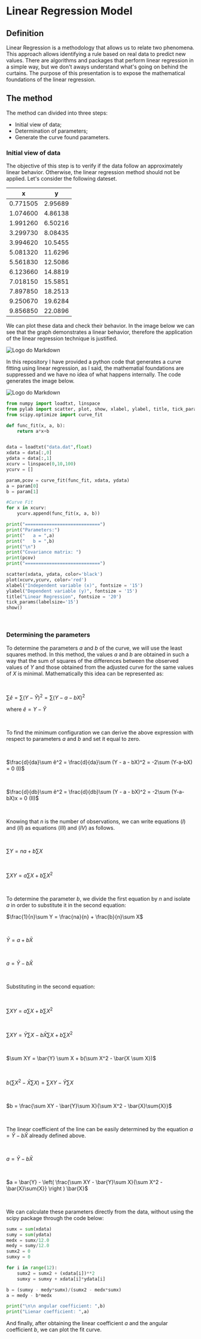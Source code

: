 # Linear Regression Model

## Definition

Linear Regression is a methodology that allows us to relate two phenomena. This approach allows identifying a rule based on real data to predict new values. There are algorithms and packages that perform linear regression in a simple way, but we don't aways understand what's going on behind the curtains. The purpose of this presentation is to expose the mathematical foundations of the linear regression.

## The method

The method can divided into three steps:

* Initial view of data;
* Determination of parameters;
* Generate the curve found parameters.

### Initial view of data

The objective of this step is to verify if the data follow an approximately linear behavior. Otherwise, the linear regression method should not be applied. Let's consider the following dateset.

| x | y | 
|--- |--- |
| 0.771505 | 2.95689 | 
| 1.074600 | 4.86138 | 
| 1.991260 | 6.50216 |
| 3.299730 | 8.08435 |              
| 3.994620 | 10.5455 | 
| 5.081320 | 11.6296 |
| 5.561830 | 12.5086 |
| 6.123660 | 14.8819 | 
| 7.018150 | 15.5851 |
| 7.897850 | 18.2513 | 
| 9.250670 | 19.6284 |
| 9.856850 | 22.0896 |
 
 We can plot these data and check their behavior. In the image below we can see that the graph demonstrates a linear behavior, therefore the application of the linear regression technique is justified.

![Logo do Markdown](img/graphic.png)
 
In this repository I have provided a python code that generates a curve fitting using linear regression, as I said, the mathematial foundations are suppressed and we have no idea of what happens internally. The code generates the image below.

![Logo do Markdown](img/graphic_fit.png)

~~~python
from numpy import loadtxt, linspace
from pylab import scatter, plot, show, xlabel, ylabel, title, tick_params
from scipy.optimize import curve_fit

def func_fit(x, a, b):
    return a*x+b


data = loadtxt("data.dat",float)
xdata = data[:,0]
ydata = data[:,1]
xcurv = linspace(0,10,100)
ycurv = []

param,pcov = curve_fit(func_fit, xdata, ydata)
a = param[0]
b = param[1]

#Curve Fit
for x in xcurv:
    ycurv.append(func_fit(x, a, b))

print("============================")
print("Parameters:")
print("   a = ",a)
print("   b = ",b)
print("\n")
print("Covariance matrix: ")
print(pcov)
print("============================")

scatter(xdata, ydata, color='black')
plot(xcurv,ycurv, color='red')
xlabel("Independent variable (x)", fontsize = '15')
ylabel("Dependent variable (y)", fontsize = '15')
title("Linear Regression", fontsize = '20')
tick_params(labelsize='15')
show()
~~~

<br/>

### **Determining the parameters**

To determine the parameters $a$ and $b$ of the curve, we will use the least squares method. In this method, the values $a$ and $b$ are obtained in such a way that the sum of squares of the differences between the observed values of $Y$ and those obtained from the adjusted curve for the same values of $X$ is minimal. Mathematically this idea can be represented as:

<br/>

$\sum ê = \sum (Y-Ŷ)^2 = \sum (Y - a - bX)^2$

where $ê = Y-Ŷ$

<br/>

To find the minimum configuration we can derive the above expression with respect to parameters $a$ and $b$ and set it equal to zero.

<br/>

$\frac{d}{da}\sum ê^2 = \frac{d}{da}\sum (Y - a - bX)^2 = -2\sum (Y-a-bX) = 0 (I)$

<br/>

$\frac{d}{db}\sum ê^2 = \frac{d}{db}\sum (Y - a - bX)^2 = -2\sum (Y-a-bX)x = 0 (II)$

<br/>

Knowing that $n$ is the number of observations, we can write equations $(I)$ and $(II)$ as equations $(III)$ and $(IV)$ as follows.

<br/>

$\sum Y = na + b \sum X$

<br/>

$\sum XY = a \sum X + b \sum X^2$ 

<br/>

To determine the parameter $b$, we divide the first equation by $n$ and isolate $a$ in order to substitute it in the second equation:

$\frac{1}{n}\sum Y = \frac{na}{n} + \frac{b}{n}\sum X$

<br/>

$\bar{Y} = a + b\bar{X}$

<br/>

$a = \bar{Y} - b\bar{X}$

<br/>

Substituting in the second equation:

<br/>

$\sum XY = a\sum X + b\sum X^2$

<br/>

$\sum XY = \bar{Y}\sum X - b\bar{X} \sum X + b \sum X^2$

<br/>

$\sum XY = \bar{Y} \sum X + b(\sum X^2 - \bar{X \sum X})$

<br/>

$b(\sum X^2 - \bar{X} \sum X) = \sum XY - \bar{Y} \sum X$

<br/>

$b = \frac{\sum XY - \bar{Y}\sum X}{\sum X^2 - \bar{X}\sum{X}}$

<br/>

The linear coefficient of the line can be easily determined by the equation $a = \bar{Y} - b\bar{X}$ already defined above.

<br/>

$a = \bar{Y} - b\bar{X}$

<br/>

$a = \bar{Y} - \left( \frac{\sum XY - \bar{Y}\sum X}{\sum X^2 - \bar{X}\sum{X}} \right ) \bar{X}$

<br/>

We can calculate these parameters directly from the data, without using the scipy package through the code below:

~~~python
sumx = sum(xdata)
sumy = sum(ydata)    
medx = sumx/12.0
medy = sumy/12.0
sumx2 = 0
sumxy = 0

for i in range(12):
    sumx2 = sumx2 + (xdata[i])**2
    sumxy = sumxy + xdata[i]*ydata[i]

b = (sumxy - medy*sumx)/(sumx2 - medx*sumx)
a = medy - b*medx

print("\n\n angular coefficient: ",b)
print("Lienar coefficient: ",a)
~~~

And finally, after obtaining the linear coefficient $a$ and the angular coefficient $b$, we can plot the fit curve.

